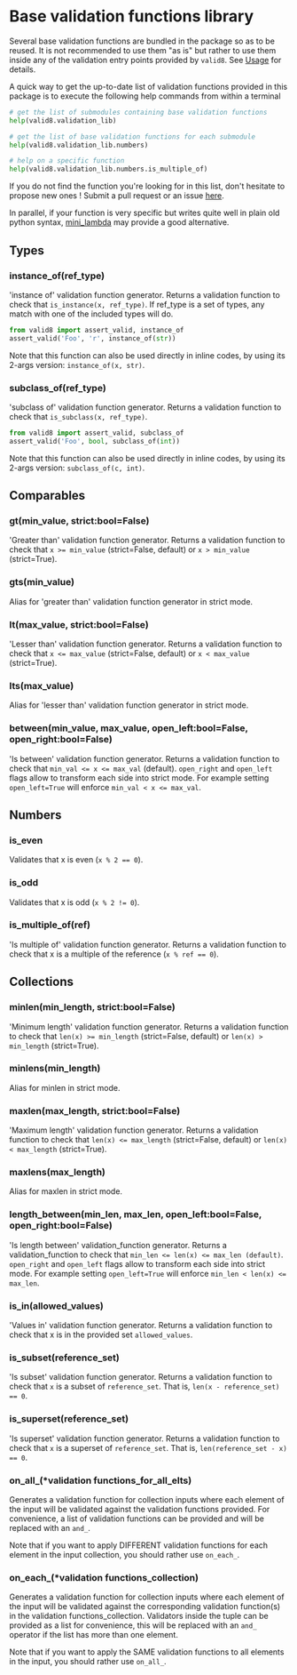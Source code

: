 # Base validation functions library

Several base validation functions are bundled in the package so as to be reused. It is not recommended to use them "as is" but rather to use them inside any of the validation entry points provided by `valid8`. See [Usage](./usage) for details.

A quick way to get the up-to-date list of validation functions provided in this package is to execute the following help commands from within a terminal

```python
# get the list of submodules containing base validation functions
help(valid8.validation_lib)

# get the list of base validation functions for each submodule
help(valid8.validation_lib.numbers)

# help on a specific function
help(valid8.validation_lib.numbers.is_multiple_of)
```

If you do not find the function you're looking for in this list, don't hesitate to propose new ones ! Submit a pull request or an issue [here](https://github.com/smarie/python-valid8).

In parallel, if your function is very specific but writes quite well in plain old python syntax, [mini_lambda](https://smarie.github.io/python-mini-lambda/) may provide a good alternative.


## Types

### instance_of(ref_type)

'instance of' validation function generator. Returns a validation function to check that `is_instance(x, ref_type)`. If ref_type is a set of types, any match with one of the included types will do.

```python
from valid8 import assert_valid, instance_of
assert_valid('Foo', 'r', instance_of(str))
```

Note that this function can also be used directly in inline codes, by using its 2-args version: `instance_of(x, str)`.


### subclass_of(ref_type)

'subclass of' validation function generator. Returns a validation function to check that `is_subclass(x, ref_type)`.

```python
from valid8 import assert_valid, subclass_of
assert_valid('Foo', bool, subclass_of(int))
```

Note that this function can also be used directly in inline codes, by using its 2-args version: `subclass_of(c, int)`.


## Comparables

### gt(min_value, strict:bool=False)

'Greater than' validation function generator. Returns a validation function to check that `x >= min_value` (strict=False, default) or `x > min_value` (strict=True).

### gts(min_value)

Alias for 'greater than' validation function generator in strict mode.

### lt(max_value, strict:bool=False)

'Lesser than' validation function generator. Returns a validation function to check that `x <= max_value` (strict=False, default) or `x < max_value` (strict=True).

### lts(max_value)

Alias for 'lesser than' validation function generator in strict mode.

### between(min_value, max_value, open_left:bool=False, open_right:bool=False)

'Is between' validation function generator. Returns a validation function to check that `min_val <= x <= max_val` (default). `open_right` and `open_left` flags allow to transform each side into strict mode. For example setting `open_left=True` will enforce `min_val < x <= max_val`.


## Numbers

### is_even

Validates that x is even (`x % 2 == 0`).

### is_odd

Validates that x is odd (`x % 2 != 0`).

### is_multiple_of(ref)

'Is multiple of' validation function generator. Returns a validation function to check that  x is a multiple of the reference (`x % ref == 0`).


## Collections

### minlen(min_length, strict:bool=False)

'Minimum length' validation function generator. Returns a validation function to check that `len(x) >= min_length` (strict=False, default) or `len(x) > min_length` (strict=True).

### minlens(min_length)

Alias for minlen in strict mode.

### maxlen(max_length, strict:bool=False)

'Maximum length' validation function generator. Returns a validation function to check that `len(x) <= max_length` (strict=False, default) or `len(x) < max_length` (strict=True).

### maxlens(max_length)

Alias for maxlen in strict mode.

### length_between(min_len, max_len, open_left:bool=False, open_right:bool=False)

'Is length between' validation_function generator. Returns a validation_function to check that `min_len <= len(x) <= max_len (default)`. `open_right` and `open_left` flags allow to transform each side into strict mode. For example setting `open_left=True` will enforce `min_len < len(x) <= max_len`.

### is_in(allowed_values)

'Values in' validation function generator. Returns a validation function to check that x is in the provided set `allowed_values`.

### is_subset(reference_set)

'Is subset' validation function generator. Returns a validation function to check that `x` is a subset of `reference_set`. That is, `len(x - reference_set) == 0`.

### is_superset(reference_set)

'Is superset' validation function generator. Returns a validation function to check that `x` is a superset of `reference_set`. That is, `len(reference_set - x) == 0`.

### on_all_(*validation functions_for_all_elts)

Generates a validation function for collection inputs where each element of the input will be validated against the validation functions provided. For convenience, a list of validation functions can be provided and will be replaced with an `and_`.

Note that if you want to apply DIFFERENT validation functions for each element in the input collection, you should rather use `on_each_`.

### on_each_(*validation functions_collection)

Generates a validation function for collection inputs where each element of the input will be validated against the corresponding validation function(s) in the validation functions_collection. Validators inside the tuple can be provided as a list for convenience, this will be replaced with an `and_` operator if the list has more than one element.

Note that if you want to apply the SAME validation functions to all elements in the input, you should rather use `on_all_`.
